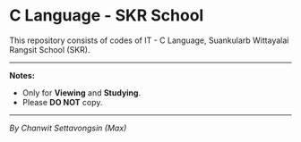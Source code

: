 # C Language - SKR School
This repository consists of codes of IT - C Language, Suankularb Wittayalai Rangsit School (SKR).
_____

<b>Notes:</b>
<ul>
  <li>Only for <b>Viewing</b> and <b>Studying</b>.</li>
  <li>Please <b>DO NOT</b> copy.</li>
</ul>

_____

<i>By Chanwit Settavongsin (Max)</i>
